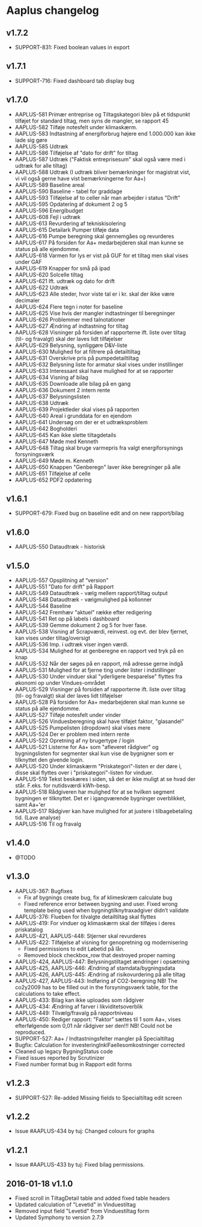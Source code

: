 # Aaplus changelog

## v1.7.2
* SUPPORT-831:  Fixed boolean values in export 

## v1.7.1
* SUPPORT-716:  Fixed dashboard tab display bug 
 
## v1.7.0
* AAPLUS-581    Primær entreprise og Tiltagskategori blev på et tidspunkt tilføjet for standard tiltag, men syns de mangler, se rapport 45
* AAPLUS-582    Tilføje notesfelt under klimaskærm.
* AAPLUS-583    Indtastning af energiforbrug højere end 1.000.000 kan ikke lade sig gøre
* AAPLUS-585    Udtræk
* AAPLUS-586    Tilføjelse af "dato for drift" for tiltag
* AAPLUS-587    Udtræk ("Faktisk entreprisesum" skal også være med i udtræk for alle tiltag)
* AAPLUS-588    Udtræk (I udtræk bliver bemærkninger for magistrat vist, vi vil også gerne have vist bemærkningerne for Aa+)
* AAPLUS-589    Baseline areal
* AAPLUS-590    Baseline - tabel for graddage
* AAPLUS-593    Tilføjelse af to celler når man arbejder i status "Drift"
* AAPLUS-595    Opdatering af dokument 2 og 5
* AAPLUS-596    Energibudget
* AAPLUS-608	Fejl i udtræk
* AAPLUS-613	Revurdering af tekniskisolering
* AAPLUS-615	Detailark Pumper tilføje data
* AAPLUS-616	Pumpe beregning skal gennemgåes og revurderes
* AAPLUS-617	På forsiden for Aa+ medarbejderen skal man kunne se status på alle ejendomme.
* AAPLUS-618	Varmen for lys er vist på GUF for et tiltag men skal vises under GAF
* AAPLUS-619	Knapper for små på ipad
* AAPLUS-620	Solcelle tiltag
* AAPLUS-621	Ift. udtræk og dato for drift
* AAPLUS-622	Udtræk
* AAPLUS-623	Alle steder, hvor viste tal er i kr. skal der ikke være decimaler
* AAPLUS-624	Flere tegn i noter for baseline
* AAPLUS-625	Vise hvis der mangler indtastninger til beregninger
* AAPLUS-626	Problemmer med talnotationer
* AAPLUS-627	Ændring af indtastning for tiltag
* AAPLUS-628	Visninger på forsiden af rapporterne ift. liste over tiltag (til- og fravalgt) skal der laves lidt tilføjelser
* AAPLUS-629	Belysning, synliggøre D&V-liste
* AAPLUS-630	Mulighed for at filtrere på detailtiltag
* AAPLUS-631	Overskrive pris på pumpedetailtiltag
* AAPLUS-632	Belysning liste for armatur skal vises under instillinger
* AAPLUS-633	Interessant skal have mulighed for at se rapporter
* AAPLUS-634	Visning af bilag
* AAPLUS-635	Downloade alle bilag på en gang
* AAPLUS-636	Dokument 2 intern rente
* AAPLUS-637	Belysningslisten
* AAPLUS-638	Udtræk
* AAPLUS-639	Projektleder skal vises på rapporten
* AAPLUS-640	Areal i grunddata for en ejendom
* AAPLUS-641	Undersøg om der er et udtræksproblem
* AAPLUS-642	Bogholderi
* AAPLUS-645	Kan ikke slette tiltagdetails
* AAPLUS-647	Møde med Kenneth
* AAPLUS-648	Tiltag skal bruge varmepris fra valgt energiforsynings forsyningsværk
* AAPLUS-649	Møde m. Kenneth
* AAPLUS-650	Knappen "Genberegn" laver ikke beregninger på alle
* AAPLUS-651	Tilføjelse af celle
* AAPLUS-652	PDF2 opdatering

## v1.6.1
* SUPPORT-679:  Fixed bug on baseline edit and on new rapport/bilag  

## v1.6.0
* AAPLUS-550    Dataudtræk - historisk

## v1.5.0
* AAPLUS-557	Opsplitning af “version"
* AAPLUS-551	"Dato for drift" på Rapport
* AAPLUS-549	Dataudtræk - vælg mellem rapport/tiltag output
* AAPLUS-548	Dataudtræk - vælgmulighed på kollonner
* AAPLUS-544	Baseline
* AAPLUS-542	Fremhæv "aktuel" række efter redigering
* AAPLUS-541	Ret op på labels i dashboard
* AAPLUS-539	Gemme dokument 2 og 5 for hver fase.
* AAPLUS-538	Visning af Scrapværdi, reinvest. og evt. der blev fjernet, kan vises under tiltag/oversigt
* AAPLUS-536	Imp. i udtræk viser ingen værdi.
* AAPLUS-534	Mulighed for at genberegne en rapport ved tryk på en knap
* AAPLUS-532	Når der søges på en rapport, må adresse gerne indgå
* AAPLUS-531	Mulighed for at fjerne ting under lister i indstillinger
* AAPLUS-530	Under vinduer skal "yderligere besparelse" flyttes fra økonomi op under Vindues-området
* AAPLUS-529	Visninger på forsiden af rapporterne ift. liste over tiltag (til- og fravalgt) skal der laves lidt tilføjelser
* AAPLUS-528	På forsiden for Aa+ medarbejderen skal man kunne se status på alle ejendomme.
* AAPLUS-527	Tilføje notesfelt under vinder
* AAPLUS-526	Vinduesberegning skal have tilføjet faktor, "glasandel"
* AAPLUS-525	Pumpelisten (dropdown) skal vises mere
* AAPLUS-524	Der er problem med intern rente
* AAPLUS-522	Opretning af ny brugertype / login
* AAPLUS-521	Listerne for Aa+ som "afleveret rådgiver" og bygningslisten for segmenter skal kun vise de bygnigner som er tilknyttet den givende login.
* AAPLUS-520	Under klimaskærm "Priskategori"-listen er der døre i, disse skal flyttes over i "priskategori"-listen for vinduer.
* AAPLUS-519	Tekst beskæres i siden, så det er ikke muligt at se hvad der står. F.eks. for nutidsværdi kWh-besp.
* AAPLUS-518	Rådgiveren har mulighed for at se hvilken segment bygningen er tilknyttet. Det er i igangværende bygninger overblikket, samt Aa+'er
* AAPLUS-517	Rådgiver kan have mulighed for at justere i tilbagebetaling tid. (Lave analyse)
* AAPLUS-516	Til og fravalg

## v1.4.0
* @TODO

## v1.3.0

* AAPLUS-367: Bugfixes
  + Fix af bygnings create bug, fix af klimeskræm calculate bug
  + Fixed reference error between bygning and user. Fixed wrong template being used when bygningtilknytraxadgiver didn’t validate
* AAPLUS-376: Flueben for tilvalgte detailtiltag skal flyttes
* AAPLUS-419: For vinduer og klimaskærm skal der tilføjes i deres priskatalog
* AAPLUS-421, AAPLUS-448: Stjerner skal revurderes
* AAPLUS-422: Tilføjelse af visning for genopretning og modernisering
  + Fixed permissions to edit Løbetid på lån. 
  + Removed block checkbox_row that destroyed proper naming
* AAPLUS-424, AAPLUS-447: Belysningstiltaget ændringer i opsætning
* AAPLUS-425, AAPLUS-446: Ændring af stamdata/bygningsdata
* AAPLUS-426, AAPLUS-445: Ændring af risikovurdering på alle tiltag
* AAPLUS-427, AAPLUS-443: Indføring af CO2-beregning
  NB! The co2y2009 has to be filled out in the forsyningsvaerk table, for the calculations to take effect.
* AAPLUS-433: Bilag kan ikke uploades som rådgiver
* AAPLUS-434: Ændring af farver i likviditetsoverblik
* AAPLUS-449: Tilvælg/fravalg på rapportniveau
* AAPLUS-450: Rediger rapport: ”Faktor” sættes til 1 som Aa+, vises efterfølgende som 0,01 når rådgiver ser den!!!
  NB! Could not be reproduced.
* SUPPORT-527: Aa+ / Indtastningsfelter mangler på Specialtiltag
* Bugfix: Calculation for investeringInklFaellesomkostninger corrected
* Cleaned up legacy BygningStatus code
* Fixed issues reported by Scrutinizer
* Fixed number format bug in Rapport edit forms

## v1.2.3
* SUPPORT-527: Re-added Missing fields to Specialtiltag edit screen

## v1.2.2
* Issue #AAPLUS-434 by tuj: Changed colours for graphs

## v1.2.1
* Issue #AAPLUS-433 by tuj: Fixed bilag permissions.

## 2016-01-18 v1.1.0

* Fixed scroll in TiltagDetail table and added fixed table headers
* Updated calculation of "Levetid" in Vinduestiltag
* Removed input field "Levetid" from Vinduestiltag form
* Updated Symphony to version 2.7.9
